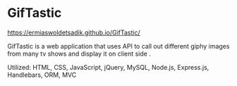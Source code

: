 # GifTastic
https://ermiaswoldetsadik.github.io/GifTastic/

GifTastic is a web application that uses API to call out different giphy images from many tv shows and display it on client side .

Utilized:
HTML, CSS, JavaScript, jQuery, MySQL, Node.js, Express.js, Handlebars, ORM, MVC